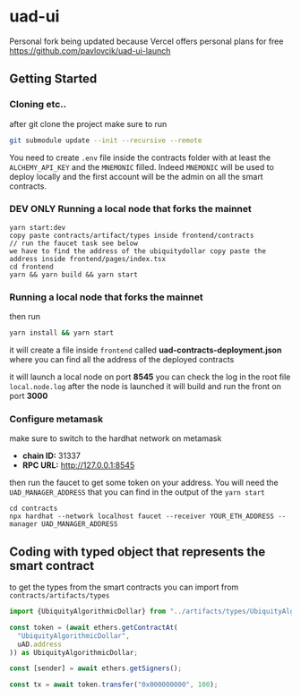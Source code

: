 # uad-ui

Personal fork being updated because Vercel offers personal plans for free https://github.com/pavlovcik/uad-ui-launch

## Getting Started

### Cloning etc..

after git clone the project make sure to run

```bash
git submodule update --init --recursive --remote
```

You need to create `.env` file inside the contracts folder with at least the `ALCHEMY_API_KEY` and the `MNEMONIC` filled. Indeed `MNEMONIC` will be used to deploy locally and the first account will be the admin on all the smart contracts.

### DEV ONLY Running a local node that forks the mainnet

```
yarn start:dev
copy paste contracts/artifact/types inside frontend/contracts
// run the faucet task see below
we have to find the address of the ubiquitydollar copy paste the address inside frontend/pages/index.tsx
cd frontend
yarn && yarn build && yarn start

```

### Running a local node that forks the mainnet

then run

```bash
yarn install && yarn start
```

it will create a file inside `frontend` called **uad-contracts-deployment.json** where you can find all the address of the deployed contracts

it will launch a local node on port **8545** you can check the log in the root file `local.node.log`
after the node is launched it will build and run the front on port **3000**

### Configure metamask

make sure to switch to the hardhat network on metamask

- **chain ID:** 31337
- **RPC URL:** http://127.0.0.1:8545

then run the faucet to get some token on your address. You will need the `UAD_MANAGER_ADDRESS` that you can find in the output of the `yarn start`

```
cd contracts
npx hardhat --network localhost faucet --receiver YOUR_ETH_ADDRESS --manager UAD_MANAGER_ADDRESS
```

## Coding with typed object that represents the smart contract

to get the types from the smart contracts you can import from `contracts/artifacts/types`

```typescript
import {UbiquityAlgorithmicDollar} from "../artifacts/types/UbiquityAlgorithmicDollar";

const token = (await ethers.getContractAt(
  "UbiquityAlgorithmicDollar",
  uAD.address
)) as UbiquityAlgorithmicDollar;

const [sender] = await ethers.getSigners();

const tx = await token.transfer("0x000000000", 100);
```
